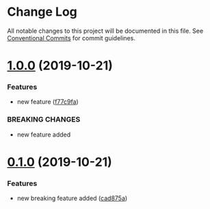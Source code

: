 # Change Log

All notable changes to this project will be documented in this file.
See [Conventional Commits](https://conventionalcommits.org) for commit guidelines.

# [1.0.0](https://github.com/mpvineesh/lerna-demo-test/compare/backend@0.1.0...backend@1.0.0) (2019-10-21)


### Features

* new feature ([f77c9fa](https://github.com/mpvineesh/lerna-demo-test/commit/f77c9fa))


### BREAKING CHANGES

* new feature added





# [0.1.0](https://github.com/mpvineesh/lerna-demo-test/compare/backend@0.0.3...backend@0.1.0) (2019-10-21)


### Features

* new breaking feature added ([cad875a](https://github.com/mpvineesh/lerna-demo-test/commit/cad875a))
